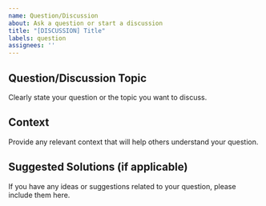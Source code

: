 ```yaml
---
name: Question/Discussion
about: Ask a question or start a discussion
title: "[DISCUSSION] Title"
labels: question
assignees: ''
---
```


## Question/Discussion Topic
Clearly state your question or the topic you want to discuss.

## Context
Provide any relevant context that will help others understand your question.

## Suggested Solutions (if applicable)
If you have any ideas or suggestions related to your question, please include them here.
